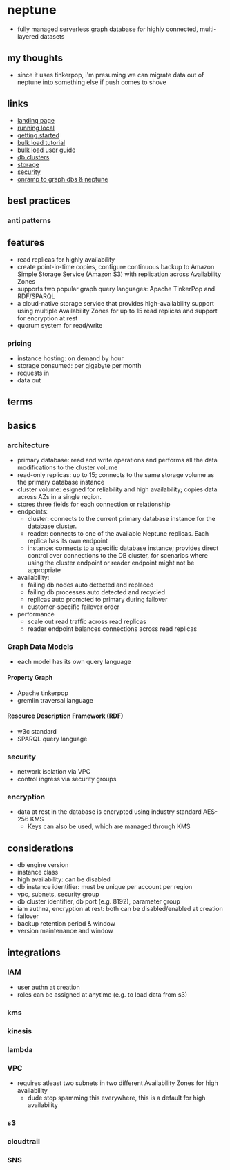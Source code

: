 # neptune

- fully managed serverless graph database for highly connected, multi-layered datasets

## my thoughts

- since it uses tinkerpop, i'm presuming we can migrate data out of neptune into something else if push comes to shove

## links

- [landing page](https://aws.amazon.com/neptune/?did=ap_card&trk=ap_card)
- [running local](https://docs.aws.amazon.com/neptune/latest/userguide/graph-notebooks.html)
- [getting started](https://docs.aws.amazon.com/neptune/latest/userguide/get-started.html)
- [bulk load tutorial](https://docs.aws.amazon.com/neptune/latest/userguide/bulk-load-tutorial-IAM.html)
- [bulk load user guide](https://docs.aws.amazon.com/neptune/latest/userguide/bulk-load.html)
- [db clusters](https://docs.aws.amazon.com/neptune/latest/userguide/feature-overview-db-clusters.html)
- [storage](https://docs.aws.amazon.com/neptune/latest/userguide/feature-overview-storage.html)
- [security](https://docs.aws.amazon.com/neptune/latest/userguide/security.html)
- [onramp to graph dbs & neptune](https://www.slideshare.net/AmazonWebServices/onramp-to-graph-databases-and-amazon-neptune-dat335-aws-reinvent-2018?qid=e677d773-0cb1-452d-95a3-b0be4d1dc7d9)

## best practices

### anti patterns

## features

- read replicas for highly availability
- create point-in-time copies, configure continuous backup to Amazon Simple Storage Service (Amazon S3) with replication across Availability Zones
- supports two popular graph query languages: Apache TinkerPop and RDF/SPARQL
- a cloud-native storage service that provides high-availability support using multiple Availability Zones for up to 15 read replicas and support for encryption at rest
- quorum system for read/write

### pricing

- instance hosting: on demand by hour
- storage consumed: per gigabyte per month
- requests in
- data out

## terms

## basics

### architecture

- primary database: read and write operations and performs all the data modifications to the cluster volume
- read-only replicas: up to 15; connects to the same storage volume as the primary database instance
- cluster volume: esigned for reliability and high availability; copies data across AZs in a single region.
- stores three fields for each connection or relationship
- endpoints:
  - cluster: connects to the current primary database instance for the database cluster.
  - reader: connects to one of the available Neptune replicas. Each replica has its own endpoint
  - instance: connects to a specific database instance; provides direct control over connections to the DB cluster, for scenarios where using the cluster endpoint or reader endpoint might not be appropriate
- availability:
  - failing db nodes auto detected and replaced
  - failing db processes auto detected and recycled
  - replicas auto promoted to primary during failover
  - customer-specific failover order
- performance
  - scale out read traffic across read replicas
  - reader endpoint balances connections across read replicas

### Graph Data Models

- each model has its own query language

#### Property Graph

- Apache tinkerpop
- gremlin traversal language

#### Resource Description Framework (RDF)

- w3c standard
- SPARQL query language

### security

- network isolation via VPC
- control ingress via security groups

### encryption

- data at rest in the database is encrypted using industry standard AES-256 KMS
  - Keys can also be used, which are managed through KMS

## considerations

- db engine version
- instance class
- high availability: can be disabled
- db instance identifier: must be unique per account per region
- vpc, subnets, security group
- db cluster identifier, db port (e.g. 8192), parameter group
- iam authnz, encryption at rest: both can be disabled/enabled at creation
- failover
- backup retention period & window
- version maintenance and window

## integrations

### IAM

- user authn at creation
- roles can be assigned at anytime (e.g. to load data from s3)

### kms

### kinesis

### lambda

### VPC

- requires atleast two subnets in two different Availability Zones for high availability
  - dude stop spamming this everywhere, this is a default for high availability

### s3

### cloudtrail

### SNS
